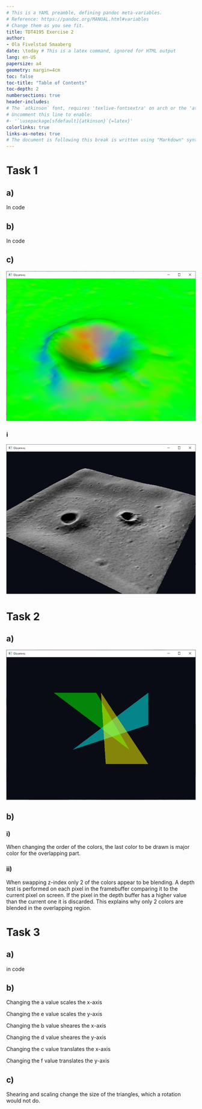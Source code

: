 ```yaml
---
# This is a YAML preamble, defining pandoc meta-variables.
# Reference: https://pandoc.org/MANUAL.html#variables
# Change them as you see fit.
title: TDT4195 Exercise 2
author:
- Ola Fivelstad Smaaberg
date: \today # This is a latex command, ignored for HTML output
lang: en-US
papersize: a4
geometry: margin=4cm
toc: false
toc-title: "Table of Contents"
toc-depth: 2
numbersections: true
header-includes:
# The `atkinson` font, requires 'texlive-fontsextra' on arch or the 'atkinson' CTAN package
# Uncomment this line to enable:
#- '`\usepackage[sfdefault]{atkinson}`{=latex}'
colorlinks: true
links-as-notes: true
# The document is following this break is written using "Markdown" syntax
---
```


<!--
This is a HTML-style comment, not visible in the final PDF.
-->

# Task 1

## a)
In code

## b)
In code

## c)
![Immense natural beauty](images/crater.png)

### i

![Correctly (hopefully) lit lunar surface](images/litSurface.png)

# Task 2

## a)
![Blending](images/blending2.png)

## b)

### i)
When changing the order of the colors, the last color to be drawn is major color for the overlapping part. 

### ii)

When swapping z-index only 2 of the colors appear to be blending. A depth test is performed on each pixel in the framebuffer comparing it to the current pixel on screen. If the pixel in the depth buffer has a higher value than the current one it is discarded. This explains why only 2 colors are blended in the overlapping region.


# Task 3

## a) 
in code

## b)
Changing the a value scales the x-axis

Changing the e value scales the y-axis

Changing the b value sheares the x-axis

Changing the d value sheares the y-axis

Changing the c value translates the x-axis

Changing the f value translates the y-axis

## c)
Shearing and scaling change the size of the triangles, which a rotation would not do. 